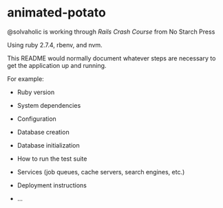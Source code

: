 # animated-potato
@solvaholic is working through _Rails Crash Course_ from No Starch Press

Using ruby 2.7.4, rbenv, and nvm.

This README would normally document whatever steps are necessary to get the
application up and running.

For example:

* Ruby version

* System dependencies

* Configuration

* Database creation

* Database initialization

* How to run the test suite

* Services (job queues, cache servers, search engines, etc.)

* Deployment instructions

* ...
